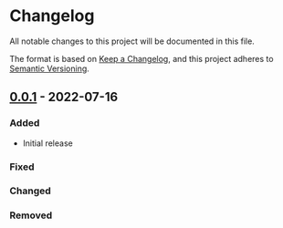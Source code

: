 # Changelog

All notable changes to this project will be documented in this file.

The format is based on [Keep a Changelog](https://keepachangelog.com/en/1.0.0/),
and this project adheres to [Semantic Versioning](https://semver.org/spec/v2.0.0.html).

## [0.0.1](https://gitlab.com/youtous/ansible-ufw-smart-rules/-/tree/0.0.1) - 2022-07-16


### Added

- Initial release

### Fixed


### Changed


### Removed
